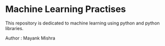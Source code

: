# Machine Learning Practises

This repository is dedicated to machine learning using python and python libraries.

Author : Mayank Mishra
